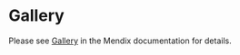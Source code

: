 # Gallery

Please see [Gallery](https://docs.mendix.com/appstore/widgets/gallery) in the Mendix documentation for details.
